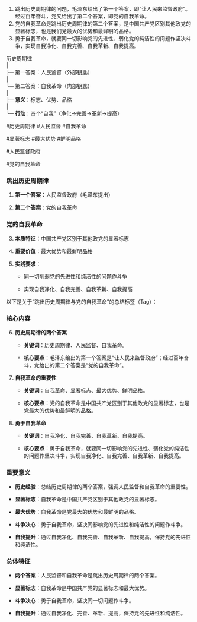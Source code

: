 1. 跳出历史周期律的问题，毛泽东给出了第一个答案，即“让人民来监督政府”。经过百年奋斗，党又给出了第二个答案，即党的自我革命。
2. 党的自我革命是跳出历史周期律的第二个答案，是中国共产党区别其他政党的显著标志，也是我们党最大的优势和最鲜明的品格。
3. 勇于自我革命，就要同一切影响党的先进性、弱化党的纯洁性的问题作坚决斗争，实现自我净化、自我完善、自我革新、自我提高。 





历史周期律  
│  
├─ 第一答案：人民监督（外部钥匙）  
│  
└─ 第二答案：自我革命（内部钥匙）  
    │  
    ├─ ​**意义**：标志、优势、品格  
    │  
    └─ ​**行动**：四个“自我”（净化→完善→革新→提高）  








 #历史周期律 #人民监督 #自我革命

 #显著标志 #最大优势 #鲜明品格


 #人民监督政府

 #党的自我革命



### 跳出历史周期律

1. **第一个答案**：人民监督政府（毛泽东提出）
    
2. **第二个答案**：党的自我革命
    

### 党的自我革命

3. **本质特征**：中国共产党区别于其他政党的显著标志
    
4. **重要价值**：最大优势和最鲜明品格
    
5. **实践要求**：
    
    - 同一切削弱党的先进性和纯洁性的问题作斗争
        
    - 实现自我净化、自我完善、自我革新、自我提高




以下是关于“跳出历史周期律与党的自我革命”的总结标签（Tag）：

### 核心内容

6. **历史周期律的两个答案**
    
    - **关键词**：历史周期律、人民监督、自我革命。
        
    - **核心要点**：毛泽东给出的第一个答案是“让人民来监督政府”；经过百年奋斗，党给出的第二个答案是“党的自我革命”。
        
7. **自我革命的重要性**
    
    - **关键词**：自我革命、显著标志、最大优势、鲜明品格。
        
    - **核心要点**：党的自我革命是中国共产党区别于其他政党的显著标志，也是党最大的优势和最鲜明的品格。
        
8. **勇于自我革命**
    
    - **关键词**：自我净化、自我完善、自我革新、自我提高。
        
    - **核心要点**：勇于自我革命，就要同一切影响党的先进性、弱化党的纯洁性的问题作坚决斗争，实现自我净化、自我完善、自我革新、自我提高。
        

### 重要意义

- **历史经验**：总结历史周期律的两个答案，强调人民监督和自我革命的重要性。
    
- **显著标志**：自我革命是中国共产党区别于其他政党的显著标志。
    
- **最大优势**：自我革命是党最大的优势和最鲜明的品格。
    
- **斗争决心**：勇于自我革命，坚决同影响党的先进性和纯洁性的问题作斗争。
    
- **自我提升**：通过自我净化、自我完善、自我革新、自我提高，保持党的先进性和纯洁性。
    

### 总体特征

- **两个答案**：人民监督和自我革命是跳出历史周期律的两个答案。
    
- **显著标志**：自我革命是中国共产党的显著标志和最大优势。
    
- **斗争决心**：勇于自我革命，坚决同一切问题作斗争。
    
- **自我提升**：通过自我净化、完善、革新、提高，保持党的先进性和纯洁性。








